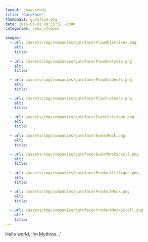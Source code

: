 ```yaml
---
layout: case-study
title: "GuruFace"
thumbnail: guruface.png
date: 2016-01-01 09:15:51 -0300
categories: case_studies

images:
  - url: /assets/img/companies/guruface/FlowObjectives.png
    alt:
    title:
    
  - url: /assets/img/companies/guruface/FlowAnalysis.png
    alt:
    title:

  - url: /assets/img/companies/guruface/FlowStudents.png
    alt:
    title:

  - url: /assets/img/companies/guruface/FlowTrainers.png
    alt:
    title:

  - url: /assets/img/companies/guruface/EventCritique.png
    alt:
    title:
    
  - url: /assets/img/companies/guruface/EventMock.png
    alt:
    title:

  - url: /assets/img/companies/guruface/EventMockScroll.png
    alt:
    title:
    
  - url: /assets/img/companies/guruface/ProductCritique.png
    alt:
    title:

  - url: /assets/img/companies/guruface/ProductMock.png
    alt:
    title:
    
  - url: /assets/img/companies/guruface/ProductMockScroll.png
    alt:
    title:
---
```


Hello world, I'm Mythros...'
